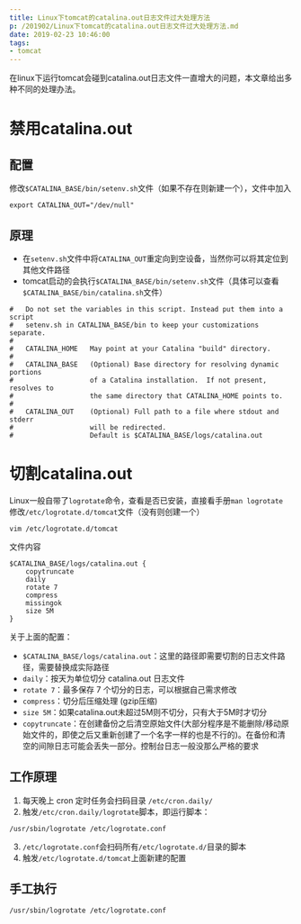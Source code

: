 ```yaml
---
title: Linux下tomcat的catalina.out日志文件过大处理方法
p: /201902/Linux下tomcat的catalina.out日志文件过大处理方法.md
date: 2019-02-23 10:46:00
tags:
- tomcat
---
```


在linux下运行tomcat会碰到catalina.out日志文件一直增大的问题，本文章给出多种不同的处理办法。
<!--more-->

# 禁用catalina.out
## 配置
修改``$CATALINA_BASE/bin/setenv.sh``文件（如果不存在则新建一个），文件中加入
```shell
export CATALINA_OUT="/dev/null"
```
## 原理
- 在``setenv.sh``文件中将``CATALINA_OUT``重定向到空设备，当然你可以将其定位到其他文件路径
- tomcat启动的会执行``$CATALINA_BASE/bin/setenv.sh``文件（具体可以查看``$CATALINA_BASE/bin/catalina.sh``文件）
```shell
#   Do not set the variables in this script. Instead put them into a script
#   setenv.sh in CATALINA_BASE/bin to keep your customizations separate.
#
#   CATALINA_HOME   May point at your Catalina "build" directory.
#
#   CATALINA_BASE   (Optional) Base directory for resolving dynamic portions
#                   of a Catalina installation.  If not present, resolves to
#                   the same directory that CATALINA_HOME points to.
#
#   CATALINA_OUT    (Optional) Full path to a file where stdout and stderr
#                   will be redirected.
#                   Default is $CATALINA_BASE/logs/catalina.out
```

# 切割catalina.out
Linux一般自带了``logrotate``命令，查看是否已安装，直接看手册``man logrotate``
修改``/etc/logrotate.d/tomcat``文件（没有则创建一个）
```shell
vim /etc/logrotate.d/tomcat
```
文件内容
```
$CATALINA_BASE/logs/catalina.out {  
    copytruncate  
    daily  
    rotate 7  
    compress  
    missingok  
    size 5M  
}
```
关于上面的配置：
- ``$CATALINA_BASE/logs/catalina.out``：这里的路径即需要切割的日志文件路径，需要替换成实际路径
- ``daily``：按天为单位切分 catalina.out 日志文件
- ``rotate 7``：最多保存 7 个切分的日志，可以根据自己需求修改
- ``compress``：切分后压缩处理 (gzip压缩)
- ``size 5M``：如果catalina.out未超过5M则不切分，只有大于5M时才切分
- ``copytruncate``：在创建备份之后清空原始文件(大部分程序是不能删除/移动原始文件的，即使之后又重新创建了一个名字一样的也是不行的)。在备份和清空的间隙日志可能会丢失一部分。控制台日志一般没那么严格的要求

## 工作原理
1. 每天晚上 cron 定时任务会扫码目录 ``/etc/cron.daily/``
2. 触发``/etc/cron.daily/logrotate``脚本，即运行脚本：
```
/usr/sbin/logrotate /etc/logrotate.conf
```
3. ``/etc/logrotate.conf``会扫码所有``/etc/logrotate.d/``目录的脚本
4. 触发``/etc/logrotate.d/tomcat``上面新建的配置

## 手工执行
```
/usr/sbin/logrotate /etc/logrotate.conf
```